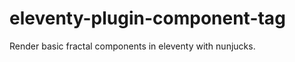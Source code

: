 eleventy-plugin-component-tag
================================================================================

Render basic fractal components in eleventy with nunjucks.
